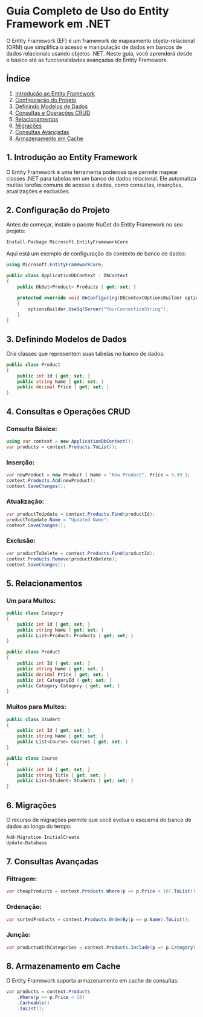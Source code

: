 # Guia Completo de Uso do Entity Framework em .NET

O Entity Framework (EF) é um framework de mapeamento objeto-relacional (ORM) que simplifica o acesso e manipulação de dados em bancos de dados relacionais usando objetos .NET. Neste guia, você aprenderá desde o básico até as funcionalidades avançadas do Entity Framework.

## Índice

1. [Introdução ao Entity Framework](https://www.notion.so/Entity-Framework-fd7693645cd54071b52de0abd07e1087?pvs=21)
2. [Configuração do Projeto](https://www.notion.so/Entity-Framework-fd7693645cd54071b52de0abd07e1087?pvs=21)
3. [Definindo Modelos de Dados](https://www.notion.so/Entity-Framework-fd7693645cd54071b52de0abd07e1087?pvs=21)
4. [Consultas e Operações CRUD](https://www.notion.so/Entity-Framework-fd7693645cd54071b52de0abd07e1087?pvs=21)
5. [Relacionamentos](https://www.notion.so/Entity-Framework-fd7693645cd54071b52de0abd07e1087?pvs=21)
6. [Migrações](https://www.notion.so/Entity-Framework-fd7693645cd54071b52de0abd07e1087?pvs=21)
7. [Consultas Avançadas](https://www.notion.so/Entity-Framework-fd7693645cd54071b52de0abd07e1087?pvs=21)
8. [Armazenamento em Cache](https://www.notion.so/Entity-Framework-fd7693645cd54071b52de0abd07e1087?pvs=21)

## 1. Introdução ao Entity Framework

O Entity Framework é uma ferramenta poderosa que permite mapear classes .NET para tabelas em um banco de dados relacional. Ele automatiza muitas tarefas comuns de acesso a dados, como consultas, inserções, atualizações e exclusões.

## 2. Configuração do Projeto

Antes de começar, instale o pacote NuGet do Entity Framework no seu projeto:

```bash
Install-Package Microsoft.EntityFrameworkCore

```

Aqui está um exemplo de configuração do contexto de banco de dados:

```csharp
using Microsoft.EntityFrameworkCore;

public class ApplicationDbContext : DbContext
{
    public DbSet<Product> Products { get; set; }

    protected override void OnConfiguring(DbContextOptionsBuilder optionsBuilder)
    {
        optionsBuilder.UseSqlServer("YourConnectionString");
    }
}

```

## 3. Definindo Modelos de Dados

Crie classes que representem suas tabelas no banco de dados:

```csharp
public class Product
{
    public int Id { get; set; }
    public string Name { get; set; }
    public decimal Price { get; set; }
}

```

## 4. Consultas e Operações CRUD

### Consulta Básica:

```csharp
using var context = new ApplicationDbContext();
var products = context.Products.ToList();

```

### Inserção:

```csharp
var newProduct = new Product { Name = "New Product", Price = 9.99 };
context.Products.Add(newProduct);
context.SaveChanges();

```

### Atualização:

```csharp
var productToUpdate = context.Products.Find(productId);
productToUpdate.Name = "Updated Name";
context.SaveChanges();

```

### Exclusão:

```csharp
var productToDelete = context.Products.Find(productId);
context.Products.Remove(productToDelete);
context.SaveChanges();

```

## 5. Relacionamentos

### Um para Muitos:

```csharp
public class Category
{
    public int Id { get; set; }
    public string Name { get; set; }
    public List<Product> Products { get; set; }
}

```

```csharp
public class Product
{
    public int Id { get; set; }
    public string Name { get; set; }
    public decimal Price { get; set; }
    public int CategoryId { get; set; }
    public Category Category { get; set; }
}

```

### Muitos para Muitos:

```csharp
public class Student
{
    public int Id { get; set; }
    public string Name { get; set; }
    public List<Course> Courses { get; set; }
}

```

```csharp
public class Course
{
    public int Id { get; set; }
    public string Title { get; set; }
    public List<Student> Students { get; set; }
}

```

## 6. Migrações

O recurso de migrações permite que você evolua o esquema do banco de dados ao longo do tempo:

```bash
Add-Migration InitialCreate
Update-Database

```

## 7. Consultas Avançadas

### Filtragem:

```csharp
var cheapProducts = context.Products.Where(p => p.Price < 10).ToList();

```

### Ordenação:

```csharp
var sortedProducts = context.Products.OrderBy(p => p.Name).ToList();

```

### Junção:

```csharp
var productsWithCategories = context.Products.Include(p => p.Category).ToList();

```

## 8. Armazenamento em Cache

O Entity Framework suporta armazenamento em cache de consultas:

```csharp
var products = context.Products
    .Where(p => p.Price < 10)
    .Cacheable()
    .ToList();

```
